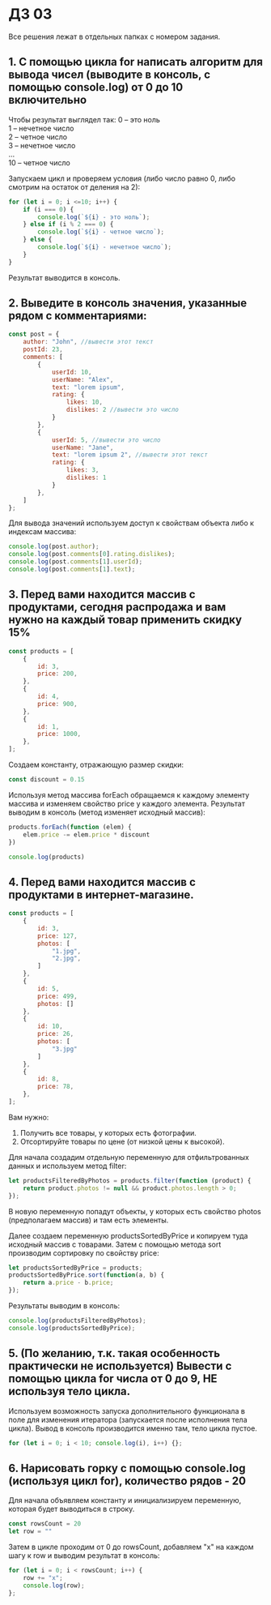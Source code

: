# ДЗ 03

Все решения лежат в отдельных папках с номером задания.

## 1. С помощью цикла for написать алгоритм для вывода чисел (выводите в консоль, с помощью console.log) от 0 до 10 включительно
Чтобы результат выглядел так:
0 – это ноль  
1 – нечетное число  
2 – четное число  
3 – нечетное число  
…  
10 – четное число  

Запускаем цикл и проверяем условия (либо число равно 0, либо смотрим на остаток от деления на 2):
```javascript
for (let i = 0; i <=10; i++) {
    if (i === 0) {
        console.log(`${i} - это ноль`);
    } else if (i % 2 === 0) {
        console.log(`${i} - четное число`);
    } else {
        console.log(`${i} - нечетное число`);
    }
}
```
Результат выводится в консоль.

## 2. Выведите в консоль значения, указанные рядом с комментариями:

```javascript
const post = {
    author: "John", //вывести этот текст
    postId: 23,
    comments: [
        {
            userId: 10,
            userName: "Alex",
            text: "lorem ipsum",
            rating: {
                likes: 10,
                dislikes: 2 //вывести это число
            }
        },
        {
            userId: 5, //вывести это число
            userName: "Jane",
            text: "lorem ipsum 2", //вывести этот текст
            rating: {
                likes: 3,
                dislikes: 1
            }
        },
    ]
};
```

Для вывода значений используем доступ к свойствам объекта либо к индексам массива:
```javascript
console.log(post.author);
console.log(post.comments[0].rating.dislikes);
console.log(post.comments[1].userId);
console.log(post.comments[1].text);
```

## 3. Перед вами находится массив с продуктами, сегодня распродажа и вам нужно на каждый товар применить скидку 15%

```javascript
const products = [
    {
        id: 3,
        price: 200,
    },
    {
        id: 4,
        price: 900,
    },
    {
        id: 1,
        price: 1000,
    },
];
```
Создаем константу, отражающую размер скидки:
```javascript
const discount = 0.15
```

Используя метод массива forEach обращаемся к каждому элементу массива и изменяем свойство price у каждого элемента. Результат выводим в консоль (метод изменяет исходный массив):
```javascript
products.forEach(function (elem) {
    elem.price -= elem.price * discount
})

console.log(products)
```

## 4. Перед вами находится массив с продуктами в интернет-магазине.
```javascript
const products = [
    {
        id: 3,
        price: 127,
        photos: [
            "1.jpg",
            "2.jpg",
        ]
    },
    {
        id: 5,
        price: 499,
        photos: []
    },
    {
        id: 10,
        price: 26,
        photos: [
            "3.jpg"
        ]
    },
    {
        id: 8,
        price: 78,
    },
];
```
Вам нужно:
1. Получить все товары, у которых есть фотографии.
2. Отсортируйте товары по цене (от низкой цены к высокой).

Для начала создадим отдельную переменную для отфильтрованных данных и используем метод filter:
```javascript
let productsFilteredByPhotos = products.filter(function (product) {
    return product.photos != null && product.photos.length > 0;
});
```
В новую переменную попадут объекты, у которых есть свойство photos (предполагаем массив) и там есть элементы.  

Далее создаем переменную productsSortedByPrice и копируем туда исходный массив с товарами.
Затем с помощью метода sort производим сортировку по свойству price:
```javascript
let productsSortedByPrice = products;
productsSortedByPrice.sort(function(a, b) {
    return a.price - b.price;
});
```

Результаты выводим в консоль:

```javascript
console.log(productsFilteredByPhotos);
console.log(productsSortedByPrice);
```

## 5. (По желанию, т.к. такая особенность практически не используется) Вывести с помощью цикла for числа от 0 до 9, НЕ используя тело цикла.
Используем возможность запуска дополнительного функционала в поле для изменения итератора (запускается после исполнения тела цикла). Вывод в консоль производится именно там, тело цикла пустое.
```javascript
for (let i = 0; i < 10; console.log(i), i++) {};
```

## 6. Нарисовать горку с помощью console.log (используя цикл for), количество рядов - 20

Для начала объявляем константу и инициализируем переменную, которая будет выводиться в строку.
```javascript
const rowsCount = 20
let row = ""
```
Затем в цикле проходим от 0 до rowsCount, добавляем "x" на каждом шагу к row и выводим результат в консоль:
```javascript
for (let i = 0; i < rowsCount; i++) {
    row += "x";
    console.log(row);
};
```
